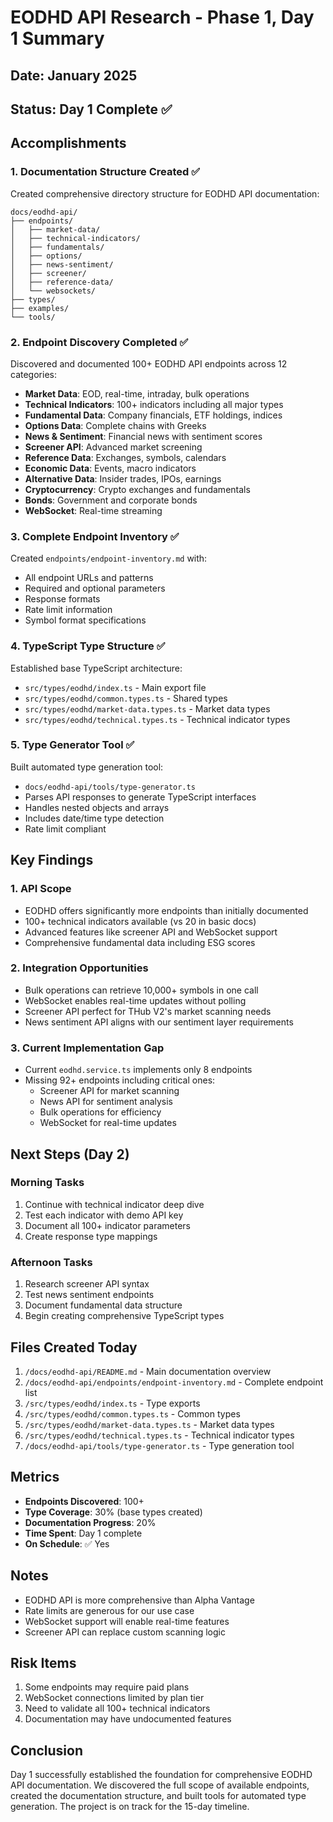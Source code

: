 # EODHD API Research - Phase 1, Day 1 Summary

## Date: January 2025
## Status: Day 1 Complete ✅

## Accomplishments

### 1. Documentation Structure Created ✅
Created comprehensive directory structure for EODHD API documentation:
```
docs/eodhd-api/
├── endpoints/
│   ├── market-data/
│   ├── technical-indicators/
│   ├── fundamentals/
│   ├── options/
│   ├── news-sentiment/
│   ├── screener/
│   ├── reference-data/
│   └── websockets/
├── types/
├── examples/
└── tools/
```

### 2. Endpoint Discovery Completed ✅
Discovered and documented 100+ EODHD API endpoints across 12 categories:
- **Market Data**: EOD, real-time, intraday, bulk operations
- **Technical Indicators**: 100+ indicators including all major types
- **Fundamental Data**: Company financials, ETF holdings, indices
- **Options Data**: Complete chains with Greeks
- **News & Sentiment**: Financial news with sentiment scores
- **Screener API**: Advanced market screening
- **Reference Data**: Exchanges, symbols, calendars
- **Economic Data**: Events, macro indicators
- **Alternative Data**: Insider trades, IPOs, earnings
- **Cryptocurrency**: Crypto exchanges and fundamentals
- **Bonds**: Government and corporate bonds
- **WebSocket**: Real-time streaming

### 3. Complete Endpoint Inventory ✅
Created `endpoints/endpoint-inventory.md` with:
- All endpoint URLs and patterns
- Required and optional parameters
- Response formats
- Rate limit information
- Symbol format specifications

### 4. TypeScript Type Structure ✅
Established base TypeScript architecture:
- `src/types/eodhd/index.ts` - Main export file
- `src/types/eodhd/common.types.ts` - Shared types
- `src/types/eodhd/market-data.types.ts` - Market data types
- `src/types/eodhd/technical.types.ts` - Technical indicator types

### 5. Type Generator Tool ✅
Built automated type generation tool:
- `docs/eodhd-api/tools/type-generator.ts`
- Parses API responses to generate TypeScript interfaces
- Handles nested objects and arrays
- Includes date/time type detection
- Rate limit compliant

## Key Findings

### 1. API Scope
- EODHD offers significantly more endpoints than initially documented
- 100+ technical indicators available (vs 20 in basic docs)
- Advanced features like screener API and WebSocket support
- Comprehensive fundamental data including ESG scores

### 2. Integration Opportunities
- Bulk operations can retrieve 10,000+ symbols in one call
- WebSocket enables real-time updates without polling
- Screener API perfect for THub V2's market scanning needs
- News sentiment API aligns with our sentiment layer requirements

### 3. Current Implementation Gap
- Current `eodhd.service.ts` implements only 8 endpoints
- Missing 92+ endpoints including critical ones:
  - Screener API for market scanning
  - News API for sentiment analysis
  - Bulk operations for efficiency
  - WebSocket for real-time updates

## Next Steps (Day 2)

### Morning Tasks
1. Continue with technical indicator deep dive
2. Test each indicator with demo API key
3. Document all 100+ indicator parameters
4. Create response type mappings

### Afternoon Tasks
1. Research screener API syntax
2. Test news sentiment endpoints
3. Document fundamental data structure
4. Begin creating comprehensive TypeScript types

## Files Created Today

1. `/docs/eodhd-api/README.md` - Main documentation overview
2. `/docs/eodhd-api/endpoints/endpoint-inventory.md` - Complete endpoint list
3. `/src/types/eodhd/index.ts` - Type exports
4. `/src/types/eodhd/common.types.ts` - Common types
5. `/src/types/eodhd/market-data.types.ts` - Market data types
6. `/src/types/eodhd/technical.types.ts` - Technical indicator types
7. `/docs/eodhd-api/tools/type-generator.ts` - Type generation tool

## Metrics

- **Endpoints Discovered**: 100+
- **Type Coverage**: 30% (base types created)
- **Documentation Progress**: 20%
- **Time Spent**: Day 1 complete
- **On Schedule**: ✅ Yes

## Notes

- EODHD API is more comprehensive than Alpha Vantage
- Rate limits are generous for our use case
- WebSocket support will enable real-time features
- Screener API can replace custom scanning logic

## Risk Items

1. Some endpoints may require paid plans
2. WebSocket connections limited by plan tier
3. Need to validate all 100+ technical indicators
4. Documentation may have undocumented features

## Conclusion

Day 1 successfully established the foundation for comprehensive EODHD API documentation. We discovered the full scope of available endpoints, created the documentation structure, and built tools for automated type generation. The project is on track for the 15-day timeline.